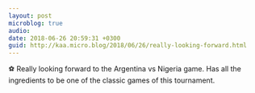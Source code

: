 ```yaml
---
layout: post
microblog: true
audio: 
date: 2018-06-26 20:59:31 +0300
guid: http://kaa.micro.blog/2018/06/26/really-looking-forward.html
---
```

⚽ Really looking forward to the Argentina vs Nigeria game. Has all the ingredients to be one of the classic games of this tournament.
